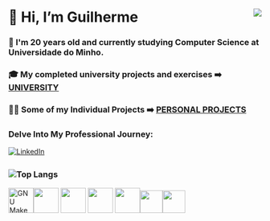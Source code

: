 # 👋 Hi, I’m Guilherme <img align="right" src="https://visitor-badge.laobi.icu/badge?page_id=Guilhermepp4.Guilhermepp4" />
### 🌱 I'm 20 years old and currently studying Computer Science at Universidade do Minho.
### 🎓 My completed university projects and exercises ➡️ [UNIVERSITY](https://github.com/Guilhermepp4/University)
### 🧑‍💻 Some of my Individual Projects ➡️ [PERSONAL PROJECTS](https://github.com/Guilhermepp4/Personal-Projects?tab=readme-ov-file)
### Delve Into My Professional Journey: 
[<img src="https://img.icons8.com/fluent/48/000000/linkedin.png" alt="LinkedIn" style="vertical-align: middle; margin-bottom: 4px;"/>](https://www.linkedin.com/in/guilherme-pinho-260277316/?trk=opento_sprofile_topcard)
### ![Top Langs](https://github-readme-stats.vercel.app/api/top-langs/?username=Guilhermepp4&layout=compact&theme=highcontrast&langs_count=10)
<img src="https://upload.wikimedia.org/wikipedia/commons/thumb/3/38/Jupyter_logo.svg/1200px-Jupyter_logo.svg.png" width="50" height="50" alt="GNU Make Logo"><img src="https://img.icons8.com/color/452/java-coffee-cup-logo.png" width="50" height="50"> <img src="https://img.icons8.com/color/452/python.png" width="50" height="50"> <img src="https://img.icons8.com/color/452/c-programming.png" width="50" height="50"> <img src="https://upload.wikimedia.org/wikipedia/commons/thumb/1/1c/Haskell-Logo.svg/512px-Haskell-Logo.svg.png" width="50" height="50"><img src="https://github.com/user-attachments/assets/1ce1b951-52ee-4ccf-9464-f98b2d20ddb7" widht="50" height="45"><img src="https://cdn.worldvectorlogo.com/logos/css-3.svg" widht="50" height="45">






<!---
Guilhermepp4/Guilhermepp4 is a ✨ special ✨ repository because its `README.md` (this file) appears on your GitHub profile.
You can click the Preview link to take a look at your changes.
--->

